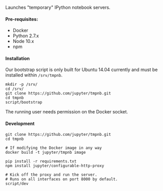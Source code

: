 Launches "temporary" IPython notebook servers.

#### Pre-requisites:

* Docker
* Python 2.7.x
* Node 10.x
* npm

#### Installation

Our bootstrap script is only built for Ubuntu 14.04 currently and must be installed within `/srv/tmpnb`.

```
mkdir -p /srv/
cd /srv/
git clone https://github.com/jupyter/tmpnb.git
cd tmpnb
script/bootstrap
```

The running user needs permission on the Docker socket.

#### Development

```
git clone https://github.com/jupyter/tmpnb.git
cd tmpnb

# If modifying the Docker image in any way
docker build -t jupyter/tmpnb image

pip install -r requirements.txt
npm install jupyter/configurable-http-proxy

# Kick off the proxy and run the server.
# Runs on all interfaces on port 8000 by default.
script/dev
```

